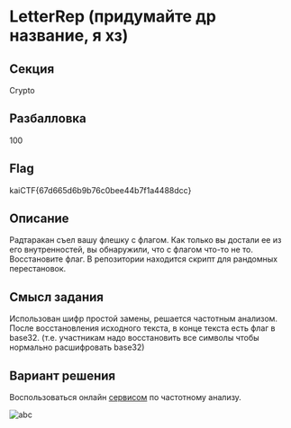 # LetterRep (придумайте др название, я хз)

## Секция
Crypto

## Разбалловка
100

## Flag
kaiCTF{67d665d6b9b76c0bee44b7f1a4488dcc}

## Описание
Радтаракан съел вашу флешку с флагом. Как только вы достали ее из его внутренностей, вы обнаружили, что с флагом что-то не то.
Восстановите флаг.
В репозитории находится скрипт для рандомных перестановок.

## Смысл задания
Использован шифр простой замены, решается частотным анализом.
После восстановления исходного текста, в конце текста есть флаг в base32.
(т.е. участникам надо восстановить все символы чтобы нормально расшифровать base32) 


## Вариант решения
Воспользоваться онлайн [сервисом](https://studio.code.org/s/frequency_analysis/stage/1/puzzle/1) по частотному анализу.

![abc](https://pp.userapi.com/c847220/v847220929/200da4/d4XOjt5b9YQ.jpg)



